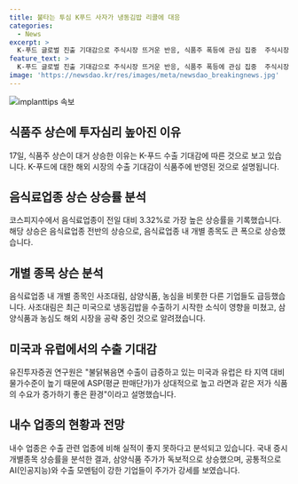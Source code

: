 ```yaml
---
title: 불타는 투심 K푸드 사자가 냉동김밥 리콜에 대응
categories:
  - News
excerpt: >
  K-푸드 글로벌 진출 기대감으로 주식시장 뜨거운 반응, 식품주 폭등에 관심 집중  주식시장에서 음식료업종이 큰 폭 상승하며 투자자들의 관심을 끌었다. K-푸드 수출 기대감이 주가를 끌어올렸는데, 사조대림, 삼양식품, 농심 등 주요 기업들이 냉동김밥과 불닭볶음면 등을 앞세워 해외 시장을 공략 중이다. 국내 시장이 미미한 것과 대조되는 러시아, 미국 등 지역 시장에서는 높은 판매단가와 높은 물가수준으로 수요가 높아지는 등 좋은 환경이 형성되고 있다.
feature_text: >
  K-푸드 글로벌 진출 기대감으로 주식시장 뜨거운 반응, 식품주 폭등에 관심 집중  주식시장에서 음식료업종이 큰 폭 상승하며 투자자들의 관심을 끌었다. K-푸드 수출 기대감이 주가를 끌어올렸는데, 사조대림, 삼양식품, 농심 등 주요 기업들이 냉동김밥과 불닭볶음면 등을 앞세워 해외 시장을 공략 중이다. 국내 시장이 미미한 것과 대조되는 러시아, 미국 등 지역 시장에서는 높은 판매단가와 높은 물가수준으로 수요가 높아지는 등 좋은 환경이 형성되고 있다.
image: 'https://newsdao.kr/res/images/meta/newsdao_breakingnews.jpg'
---
```


<p><img src="https://newsdao.kr/res/images/meta/newsdao_breakingnews.jpg" alt="implanttips 속보" /></p>

<h2 data-ke-size="size26">식품주 상슨에 투자심리 높아진 이유</h2>

<p data-ke-size="size16">17일, 식품주 상슨이 대거 상승한 이유는 K-푸드 수출 기대감에 따른 것으로 보고 있습니다. K-푸드에 대한 해외 시장의 수출 기대감이 식품주에 반영된 것으로 설명됩니다.</p>

<h2 data-ke-size="size26">음식료업종 상슨 상승률 분석</h2>

<p data-ke-size="size16">코스피지수에서 음식료업종이 전일 대비 3.32%로 가장 높은 상승률을 기록했습니다. 해당 상승은 음식료업종 전반의 상승으로, 음식료업종 내 개별 종목도 큰 폭으로 상승했습니다.</p>

<h2 data-ke-size="size26">개별 종목 상슨 분석</h2>

<p data-ke-size="size16">음식료업종 내 개별 종목인 사조대림, 삼양식품, 농심을 비롯한 다른 기업들도 급등했습니다. 사조대림은 최근 미국으로 냉동김밥을 수출하기 시작한 소식이 영향을 미쳤고, 삼양식품과 농심도 해외 시장을 공략 중인 것으로 알려졌습니다.</p>

<h2 data-ke-size="size26">미국과 유럽에서의 수출 기대감</h2>

<p data-ke-size="size16">유진투자증권 연구원은 "불닭볶음면 수출이 급증하고 있는 미국과 유럽은 타 지역 대비 물가수준이 높기 때문에 ASP(평균 판매단가)가 상대적으로 높고 라면과 같은 저가 식품의 수요가 증가하기 좋은 환경"이라고 설명했습니다.</p>

<h2 data-ke-size="size26">내수 업종의 현황과 전망</h2>

<p data-ke-size="size16">내수 업종은 수출 관련 업종에 비해 실적이 좋지 못하다고 분석되고 있습니다. 국내 증시 개별종목 상승률을 분석한 결과, 삼양식품 주가가 독보적으로 상승했으며, 공통적으로 AI(인공지능)와 수출 모멘텀이 강한 기업들이 주가가 강세를 보였습니다.</p>

